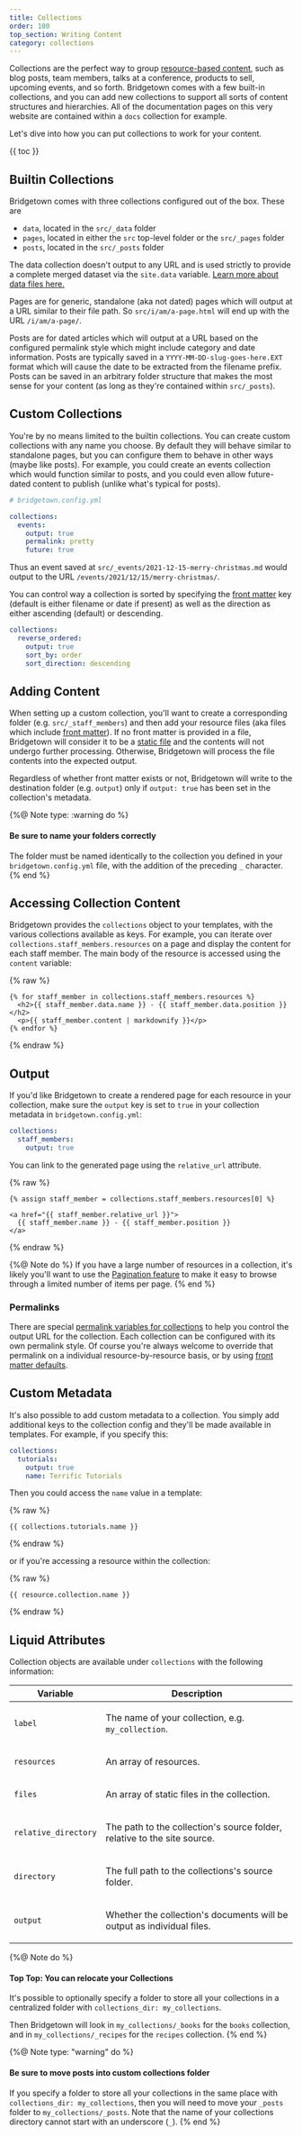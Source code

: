 ```yaml
---
title: Collections
order: 100
top_section: Writing Content
category: collections
---
```


Collections are the perfect way to group [resource-based content](/docs/resources), such as blog posts, team members, talks at a conference, products to sell, upcoming events, and so forth. Bridgetown comes with a few built-in collections, and you can add new collections to support all sorts of content structures and hierarchies. All of the documentation pages on this very website are contained within a `docs` collection for example.

Let's dive into how you can put collections to work for your content.

{{ toc }}

## Builtin Collections

Bridgetown comes with three collections configured out of the box. These are

* `data`, located in the `src/_data` folder
* `pages`, located in either the `src` top-level folder or the `src/_pages` folder
* `posts`, located in the `src/_posts` folder

The data collection doesn't output to any URL and is used strictly to provide a complete merged dataset via the `site.data` variable. [Learn more about data files here.](/docs/datafiles)

Pages are for generic, standalone (aka not dated) pages which will output at a URL similar to their file path. So `src/i/am/a-page.html` will end up with the URL `/i/am/a-page/`.

Posts are for dated articles which will output at a URL based on the configured permalink style which might include category and date information. Posts are typically saved in a `YYYY-MM-DD-slug-goes-here.EXT` format which will cause the date to be extracted from the filename prefix. Posts can be saved in an arbitrary folder structure that makes the most sense for your content (as long as they're contained within `src/_posts`).

## Custom Collections

You're by no means limited to the builtin collections. You can create custom collections with any name you choose. By default they will behave similar to standalone pages, but you can configure them to behave in other ways (maybe like posts). For example, you could create an events collection which would function similar to posts, and you could even allow future-dated content to publish (unlike what's typical for posts).

```yaml
# bridgetown.config.yml

collections:
  events:
    output: true
    permalink: pretty
    future: true
```

Thus an event saved at `src/_events/2021-12-15-merry-christmas.md` would output to the URL `/events/2021/12/15/merry-christmas/`.

You can control way a collection is sorted by specifying the [front matter](/docs/front-matter) key (default is either filename or date if present) as well as the direction as either ascending (default) or descending.

```yaml
collections:
  reverse_ordered:
    output: true
    sort_by: order
    sort_direction: descending
```

## Adding Content

When setting up a custom collection, you'll want to create a corresponding folder (e.g. `src/_staff_members`) and then add your resource files (aka files which include [front matter](/docs/front-matter)). If no front
matter is provided in a file, Bridgetown will consider it to be a [static file](/docs/static-files/)
and the contents will not undergo further processing. Otherwise, Bridgetown will process the file contents into the expected output.

Regardless of whether front matter exists or not, Bridgetown will write to the destination folder (e.g. `output`) only if `output: true` has been set in the collection's metadata.

{%@ Note type: :warning do %}
  #### Be sure to name your folders correctly

  The folder must be named identically to the collection you defined in your
  `bridgetown.config.yml` file, with the addition of the preceding `_` character.
{% end %}

## Accessing Collection Content

Bridgetown provides the `collections` object to your templates, with the various collections available as keys. For example, you can iterate over `collections.staff_members.resources` on a page and display the content for each staff member. The main body of the resource is accessed using the `content` variable:

{% raw %}
```liquid
{% for staff_member in collections.staff_members.resources %}
  <h2>{{ staff_member.data.name }} - {{ staff_member.data.position }}</h2>
  <p>{{ staff_member.content | markdownify }}</p>
{% endfor %}
```
{% endraw %}

## Output

If you'd like Bridgetown to create a rendered page for each resource in your collection, make sure the `output` key is set to `true` in your collection metadata in `bridgetown.config.yml`:

```yaml
collections:
  staff_members:
    output: true
```

You can link to the generated page using the `relative_url` attribute.

{% raw %}
```liquid
{% assign staff_member = collections.staff_members.resources[0] %}

<a href="{{ staff_member.relative_url }}">
  {{ staff_member.name }} - {{ staff_member.position }}
</a>
```
{% endraw %}

{%@ Note do %}
If you have a large number of resources in a collection, it's likely you'll want to use the [Pagination feature](/docs/content/pagination) to make it easy to browse through a limited number of items per page.
{% end %}

### Permalinks

There are special [permalink variables for collections](/docs/content/permalinks) to help you control the output URL for the collection. Each collection can be configured with its own permalink style. Of course you're always welcome to override that permalink on a individual resource-by-resource basis, or by using [front matter defaults](/docs/content/front-matter-defaults).

## Custom Metadata

It's also possible to add custom metadata to a collection. You simply add
additional keys to the collection config and they'll be made available in templates. For example, if you specify this:

```yaml
collections:
  tutorials:
    output: true
    name: Terrific Tutorials
```

Then you could access the `name` value in a template:

{% raw %}
```
{{ collections.tutorials.name }}
```
{% endraw %}

or if you're accessing a resource within the collection:

{% raw %}
```
{{ resource.collection.name }}
```
{% endraw %}

## Liquid Attributes

Collection objects are available under `collections` with the following information:

<table class="settings biggest-output">
  <thead>
    <tr>
      <th>Variable</th>
      <th>Description</th>
    </tr>
  </thead>
  <tbody>
    <tr>
      <td>
        <p><code>label</code></p>
      </td>
      <td>
        <p>
          The name of your collection, e.g. <code>my_collection</code>.
        </p>
      </td>
    </tr>
    <tr>
      <td>
        <p><code>resources</code></p>
      </td>
      <td>
        <p>
          An array of resources.
        </p>
      </td>
    </tr>
    <tr>
      <td>
        <p><code>files</code></p>
      </td>
      <td>
        <p>
          An array of static files in the collection.
        </p>
      </td>
    </tr>
    <tr>
      <td>
        <p><code>relative_directory</code></p>
      </td>
      <td>
        <p>
          The path to the collection's source folder, relative to the site
          source.
        </p>
      </td>
    </tr>
    <tr>
      <td>
        <p><code>directory</code></p>
      </td>
      <td>
        <p>
          The full path to the collections's source folder.
        </p>
      </td>
    </tr>
    <tr>
      <td>
        <p><code>output</code></p>
      </td>
      <td>
        <p>
          Whether the collection's documents will be output as individual
          files.
        </p>
      </td>
    </tr>
  </tbody>
</table>

{%@ Note do %}
  #### Top Top: You can relocate your Collections

  It's possible to optionally specify a folder to store all your collections in a centralized folder with `collections_dir: my_collections`.

  Then Bridgetown will look in `my_collections/_books` for the `books` collection, and
  in `my_collections/_recipes` for the `recipes` collection.
{% end %}

{%@ Note type: "warning" do %}
  #### Be sure to move posts into custom collections folder

  If you specify a folder to store all your collections in the same place with `collections_dir: my_collections`, then you will need to move your `_posts` folder to `my_collections/_posts`. Note that the name of your collections directory cannot start with an underscore (`_`).
{% end %}
